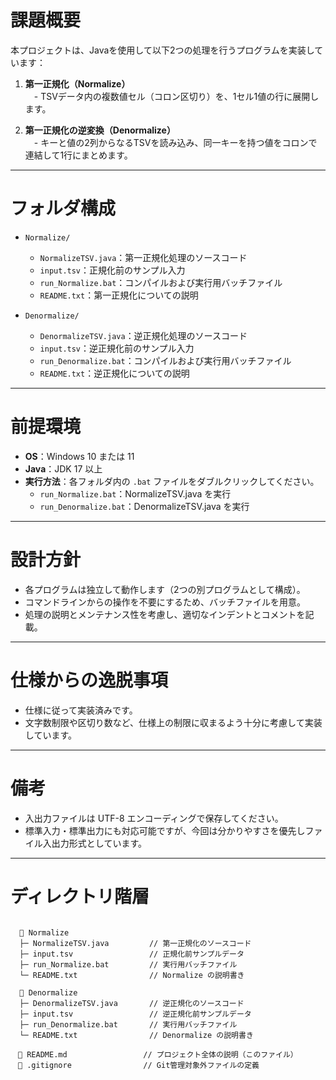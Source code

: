 # 課題概要

本プロジェクトは、Javaを使用して以下2つの処理を行うプログラムを実装しています：

1. **第一正規化（Normalize）**  
　- TSVデータ内の複数値セル（コロン区切り）を、1セル1値の行に展開します。

2. **第一正規化の逆変換（Denormalize）**  
　- キーと値の2列からなるTSVを読み込み、同一キーを持つ値をコロンで連結して1行にまとめます。

---

# フォルダ構成

- `Normalize/`
  - `NormalizeTSV.java`：第一正規化処理のソースコード  
  - `input.tsv`：正規化前のサンプル入力  
  - `run_Normalize.bat`：コンパイルおよび実行用バッチファイル  
  - `README.txt`：第一正規化についての説明

- `Denormalize/`
  - `DenormalizeTSV.java`：逆正規化処理のソースコード  
  - `input.tsv`：逆正規化前のサンプル入力  
  - `run_Denormalize.bat`：コンパイルおよび実行用バッチファイル  
  - `README.txt`：逆正規化についての説明

---

# 前提環境

- **OS**：Windows 10 または 11  
- **Java**：JDK 17 以上  
- **実行方法**：各フォルダ内の `.bat` ファイルをダブルクリックしてください。
  - `run_Normalize.bat`：NormalizeTSV.java を実行  
  - `run_Denormalize.bat`：DenormalizeTSV.java を実行

---

# 設計方針

- 各プログラムは独立して動作します（2つの別プログラムとして構成）。  
- コマンドラインからの操作を不要にするため、バッチファイルを用意。  
- 処理の説明とメンテナンス性を考慮し、適切なインデントとコメントを記載。

---

# 仕様からの逸脱事項

- 仕様に従って実装済みです。  
- 文字数制限や区切り数など、仕様上の制限に収まるよう十分に考慮して実装しています。

---

# 備考

- 入出力ファイルは UTF-8 エンコーディングで保存してください。  
- 標準入力・標準出力にも対応可能ですが、今回は分かりやすさを優先しファイル入出力形式としています。

---

# ディレクトリ階層
```

  📁 Normalize
  ├─ NormalizeTSV.java         // 第一正規化のソースコード
  ├─ input.tsv                 // 正規化前サンプルデータ
  ├─ run_Normalize.bat         // 実行用バッチファイル
  └─ README.txt                // Normalize の説明書き

  📁 Denormalize
  ├─ DenormalizeTSV.java       // 逆正規化のソースコード
  ├─ input.tsv                 // 逆正規化前サンプルデータ
  ├─ run_Denormalize.bat       // 実行用バッチファイル
  └─ README.txt                // Denormalize の説明書き

　📄 README.md                 // プロジェクト全体の説明（このファイル）
　📄 .gitignore                // Git管理対象外ファイルの定義

```

